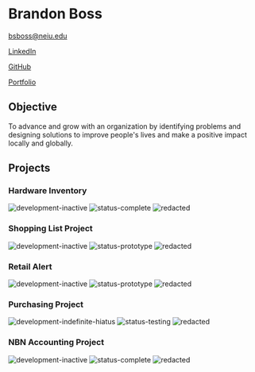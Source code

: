 # Brandon Boss
[bsboss@neiu.edu](mailto:bsboss@neiu.edu)

[LinkedIn](https://www.linkedin.com/in/brandon-boss/)

[GitHub](https://github.com/bboss29/bboss29.github.io)

[Portfolio](https://bboss29.github.io/)

## Objective
To advance and grow with an organization by identifying problems and designing solutions to improve people's lives and make a positive impact locally and globally.

## Projects

### Hardware Inventory
<img 
    src="https://img.shields.io/badge/development-inactive-red"
    alt="development-inactive">
<img 
    src="https://img.shields.io/badge/status-complete-brightgreen"
    alt="status-complete">
<img 
    src="https://img.shields.io/badge/REDACTED-orange"
    alt="redacted">

### Shopping List Project

<img 
    src="https://img.shields.io/badge/development-inactive-red"
    alt="development-inactive">
<img 
    src="https://img.shields.io/badge/status-prototype-yellow"
    alt="status-prototype">
<img 
    src="https://img.shields.io/badge/REDACTED-orange"
    alt="redacted">
    
### Retail Alert

<img 
    src="https://img.shields.io/badge/development-inactive-red"
    alt="development-inactive">
<img 
    src="https://img.shields.io/badge/status-prototype-yellow"
    alt="status-prototype">
<img 
    src="https://img.shields.io/badge/REDACTED-orange"
    alt="redacted">

### Purchasing Project

<img 
    src="https://img.shields.io/badge/development-indefinite hiatus-red"
    alt="development-indefinite-hiatus">
<img 
    src="https://img.shields.io/badge/status-testing-yellow"
    alt="status-testing">
<img 
    src="https://img.shields.io/badge/REDACTED-orange"
    alt="redacted">
    
### NBN Accounting Project

<img 
    src="https://img.shields.io/badge/development-inactive-red"
    alt="development-inactive">
<img 
    src="https://img.shields.io/badge/status-complete-brightgreen"
    alt="status-complete">
<img 
    src="https://img.shields.io/badge/REDACTED-orange"
    alt="redacted">